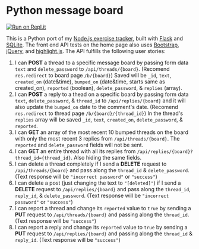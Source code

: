 # Python message board

[![Run on Repl.it](https://repl.it/badge/github/tywmick/message-board-python)](https://repl.it/github/tywmick/message-board-python)

This is a Python port of my [Node.js exercise tracker](https://ty-message-board.glitch.me/), built with [Flask](https://flask.palletsprojects.com/en/1.1.x/) and [SQLite](https://sqlite.org/index.html). The front end API tests on the home page also uses [Bootstrap](https://getbootstrap.com/), [jQuery](https://jquery.com/), and [highlight.js](https://highlightjs.org/). The API fulfills the following user stories:

1.  I can **POST** a thread to a specific message board by passing form data `text` and `delete_password` to `/api/threads/{board}`. (Recomend `res.redirect` to board page `/b/{board}`) Saved will be `_id`, `text`, `created_on` (date&time), `bumped_on` (date&time, starts same as created_on), `reported` (boolean), `delete_password`, & `replies` (array).
2.  I can **POST** a reply to a thead on a specific board by passing form data `text`, `delete_password`, & `thread_id` to `/api/replies/{board}` and it will also update the `bumped_on` date to the comment's date. (Recomend `res.redirect` to thread page `/b/{board}/{thread_id}`) In the thread's `replies` array will be saved `_id`, `text`, `created_on`, `delete_password`, & `reported`.
3.  I can **GET** an array of the most recent 10 bumped threads on the board with only the most recent 3 replies from `/api/threads/{board}`. The `reported` and `delete_password` fields will not be sent.
4.  I can **GET** an entire thread with all its replies from `/api/replies/{board}?thread_id={thread_id}`. Also hiding the same fields.
5.  I can delete a thread completely if I send a **DELETE** request to `/api/threads/{board}` and pass along the `thread_id` & `delete_password`. (Text response will be `"incorrect password"` or `"success"`)
6.  I can delete a post (just changing the text to `"[deleted]"`) if I send a **DELETE** request to `/api/replies/{board}` and pass along the `thread_id`, `reply_id`, & `delete_password`. (Text response will be `"incorrect password"` or `"success"`)
7.  I can report a thread and change its `reported` value to `true` by sending a **PUT** request to `/api/threads/{board}` and passing along the `thread_id`. (Text response will be `"success"`)
8.  I can report a reply and change its `reported` value to `true` by sending a **PUT** request to `/api/replies/{board}` and passing along the `thread_id` & `reply_id`. (Text response will be `"success"`)
